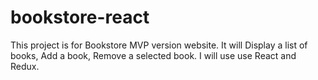 # bookstore-react
This project is for Bookstore MVP version website. It will Display a list of books, Add a book, Remove a selected book. I will use use React and Redux.
